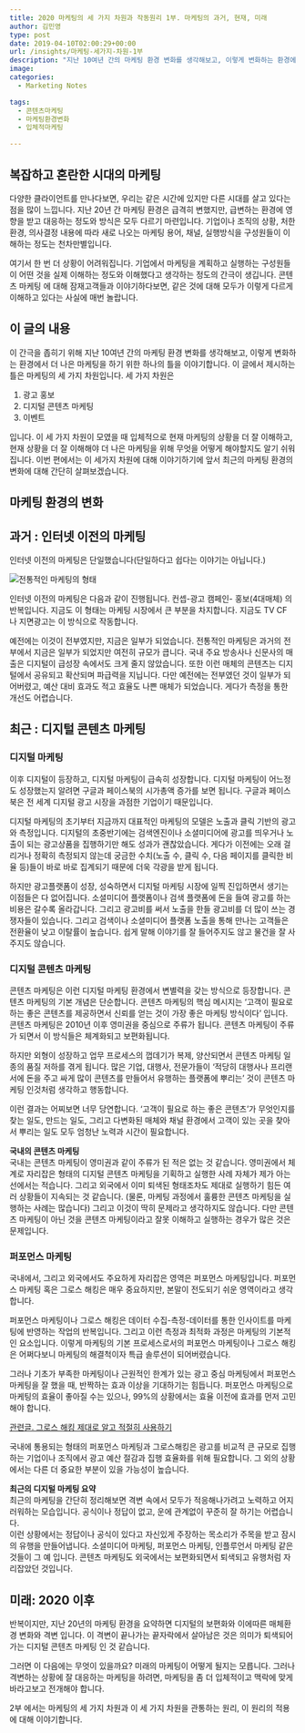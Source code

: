 ```yaml
---
title: 2020 마케팅의 세 가지 차원과 작동원리 1부. 마케팅의 과거, 현재, 미래
author: 김민영
type: post
date: 2019-04-10T02:00:29+00:00
url: /insights/마케팅-세가지-차원-1부
description: "지난 10여년 간의 마케팅 환경 변화를 생각해보고, 이렇게 변화하는 환경에서 더 나은 마케팅을 하기 위한 하나의 틀을 이야기합니다. 이번 편에서는 이 세가지 차원에 대해 이야기하기에 앞서 최근의 마케팅 환경의 변화에 대해 간단히 살펴보겠습니다."
image: 
categories:
  - Marketing Notes

tags:
  - 콘텐츠마케팅
  - 마케팅환경변화
  - 입체적마케팅

---
```



## 복잡하고 혼란한 시대의 마케팅 
다양한 클라이언트를 만나다보면, 우리는 같은 시간에 있지만 다른 시대를 살고 있다는 점을 많이 느낍니다. 지난 20년 간 마케팅 환경은 급격히 변했지만, 급변하는 환경에 영향을 받고 대응하는 정도와 방식은 모두 다르기 마련입니다. 기업이나 조직의 상황, 처한 환경, 의사결정 내용에 따라 새로 나오는 마케팅 용어, 채널, 실행방식을 구성원들이 이해하는 정도는 천차만별입니다.  
  
여기서 한 번 더 상황이 어려워집니다. 기업에서 마케팅을 계획하고 실행하는 구성원들이  어떤 것을 실제 이해하는 정도와 이해했다고 생각하는 정도의 간극이 생깁니다. 콘텐츠 마케팅 에 대해 잠재고객들과 이야기하다보면, 같은 것에 대해 모두가 이렇게 다르게 이해하고 있다는 사실에 매번 놀랍니다. 

## 이 글의 내용 

이 간극을 좁히기 위해 지난 10여년 간의 마케팅 환경 변화를 생각해보고, 이렇게 변화하는 환경에서 더 나은 마케팅을 하기 위한 하나의 틀을 이야기합니다. 이 글에서 제시하는 틀은 마케팅의 세 가지 차원입니다. 세 가지 차원은 

1. 광고 홍보
2. 디지털 콘텐츠 마케팅
3. 이벤트 

입니다. 이 세 가지 차원이 모였을 때 입체적으로 현재 마케팅의 상황을 더 잘 이해하고, 현재 상황을 더 잘 이해해야 더 나은 마케팅을 위해 무엇을 어떻게 해야할지도 알기 쉬워집니다. 
이번 편에서는 이 세가지 차원에 대해 이야기하기에 앞서 최근의 마케팅 환경의 변화에 대해 간단히 살펴보겠습니다. 

## 마케팅 환경의 변화

## 과거 : 인터넷 이전의 마케팅 
인터넷 이전의 마케팅은 단일했습니다(단일하다고 쉽다는 이야기는 아닙니다.) 

![전통적인 마케팅의 형태](https://s3-ap-northeast-2.amazonaws.com/ballast-website-images/wp-content/uploads/2019/04/10151829/ttl.jpeg)

인터넷 이전의 마케팅은 다음과 같이 진행됩니다. 컨셉-광고 캠페인- 홍보(4대매체) 의 반복입니다. 지금도 이 형태는 마케팅 시장에서 큰 부분을 차지합니다.  지금도 TV CF 나 지면광고는 이 방식으로 작동합니다.  
  
예전에는 이것이 전부였지만, 지금은 일부가 되었습니다. 전통적인 마케팅은 과거의 전부에서 지금은 일부가 되었지만 여전히 규모가 큽니다. 국내 주요 방송사나 신문사의 매출은 디지털이 급성장 속에서도 크게 줄지 않았습니다. 또한 이런 매체의 콘텐츠는 디지털에서 공유되고 확산되며 파급력을 지닙니다. 다만 예전에는 전부였던 것이 일부가 되어버렸고, 예산 대비 효과도 적고 효율도 나쁜 매체가 되었습니다. 게다가 측정을 통한 개선도 어렵습니다. 

## 최근 : 디지털 콘텐츠 마케팅 


### 디지털 마케팅 
이후 디지털이 등장하고, 디지털 마케팅이 급속히 성장합니다. 디지털 마케팅이 어느정도 성장했는지 알려면 구글과 페이스북의 시가총액 증가를 보면 됩니다. 구글과 페이스북은 전 세계 디지털 광고 시장을 과점한 기업이기 때문입니다.  
  
디지털 마케팅의 초기부터 지금까지 대표적인 마케팅의 모델은 노출과 클릭 기반의 광고와 측정입니다. 디지털의 초중반기에는 검색엔진이나 소셜미디어에 광고를 띄우거나 노출이 되는 광고상품을 집행하기만 해도 성과가 괜찮았습니다. 게다가 이전에는 오래 걸리거나 정확히 측정되지 않는데 궁금한 수치(노출 수, 클릭 수, 다음 페이지를 클릭한 비율 등)들이 바로 바로 집계되기 때문에 더욱 각광을 받게 됩니다.  
  
하지만 광고플랫폼이 성장, 성숙하면서 디지털 마케팅 시장에 일찍 진입하면서 생기는 이점들은 다 없어집니다. 소셜미디어 플랫폼이나 검색 플랫폼에 돈을 들여 광고를 하는 비용은 갈수록 올라갑니다. 그리고 광고비를 써서 노출을 한들 광고비를 더 많이 쓰는 경쟁자들이 있습니다. 그리고 검색이나 소셜미디어 플랫폼 노출을 통해 만나는 고객들은 전환율이 낮고 이탈률이 높습니다. 쉽게 말해 이야기를 잘 들어주지도 않고 물건을 잘 사주지도 않습니다. 


### 디지털 콘텐츠 마케팅 
콘텐츠 마케팅은 이런 디지털 마케팅 환경에서 변별력을 갖는 방식으로 등장합니다. 콘텐츠 마케팅의 기본 개념은 단순합니다. 콘텐츠 마케팅의 핵심 메시지는 ‘고객이 필요로 하는 좋은 콘텐츠를 제공하면서 신뢰를 얻는 것이 가장 좋은 마케팅 방식이다’ 입니다. 콘텐츠 마케팅은 2010년 이후 영미권을 중심으로 주류가 됩니다. 콘텐츠 마케팅이 주류가 되면서 이 방식들은 체계화되고 보편화됩니다.  
  
하지만 외형이 성장하고 업무 프로세스의 껍데기가 복제, 양산되면서 콘텐츠 마케팅 일종의 품질 저하를 겪게 됩니다. 많은 기업, 대행사, 전문가들이  ‘적당히 대행사나 프리랜서에 돈을 주고 싸게 많이 콘텐츠를 만들어서 유행하는 플랫폼에 뿌리는’ 것이 콘텐츠 마케팅 인것처럼 생각하고 행동합니다.  
  
이런 결과는 어찌보면 너무 당연합니다. ‘고객이 필요로 하는 좋은 콘텐츠’가 무엇인지를 찾는 일도, 만드는 일도, 그리고 다변화된 매체와 채널 환경에서 고객이 있는 곳을 찾아서 뿌리는 일도 모두 엄청난 노력과 시간이 필요합니다.    
  
**국내의 콘텐츠 마케팅**  
국내는 콘텐츠 마케팅이 영미권과 같이 주류가 된 적은 없는 것 같습니다. 영미권에서 체계로 자리잡은 형태의 디지털 콘텐츠 마케팅을 기획하고 실행한 사례 자체가 제가 아는 선에서는 적습니다. 그리고 외국에서 이미 퇴색된 형태조차도 제대로 실행하기 힘든 여러 상황들이 지속되는 것 같습니다. (물론, 마케팅 과정에서 훌륭한 콘텐츠 마케팅을 실행하는 사례는 많습니다) 그리고 이것이 딱히 문제라고 생각하지도 않습니다. 다만 콘텐츠 마케팅이 아닌 것을 콘텐츠 마케팅이라고 잘못 이해하고 실행하는 경우가 많은 것은 문제입니다. 


### 퍼포먼스 마케팅 
국내에서, 그리고 외국에서도 주요하게 자리잡은 영역은 퍼포먼스 마케팅입니다. 퍼포먼스 마케팅 혹은 그로스 해킹은 매우 중요하지만, 본말이 전도되기 쉬운 영역이라고 생각합니다.  
  
퍼포먼스 마케팅이나 그로스 해킹은 데이터 수집-측정-데이터를 통한 인사이트를 마케팅에 반영하는 작업의 반복입니다. 그리고 이런 측정과 최적화 과정은 마케팅의 기본적인 요소입니다. 이렇게 마케팅의 기본 프로세스로서의 퍼포먼스 마케팅이나 그로스 해킹은 어쩌다보니 마케팅의 해결척이자 특급 솔루션이 되어버렸습니다.  
  
그러나 기초가 부족한 마케팅이나 근원적인 한계가 있는 광고 중심 마케팅에서 퍼포먼스 마케팅을 잘 했을 때, 반짝하는 효과 이상을 기대하기는 힘듭니다. 퍼포먼스 마케팅으로 마케팅의 효율이 좋아질 수는 있으나, 99%의 상황에서는 효율 이전에 효과를 먼저 고민해야 합니다.  

[관련글. 그로스 해킹 제대로 알고 적절히 사용하기](/insights/그로스-해킹-제대로-알기/)

국내에 통용되는 형태의 퍼포먼스 마케팅과 그로스해킹은 광고를 비교적 큰 규모로 집행하는 기업이나 조직에서 광고 예산 절감과 집행 효율화를 위해 필요합니다. 그 외의 상황에서는 다른 더 중요한 부분이 있을 가능성이 높습니다. 

  
**최근의 디지털 마케팅 요약**  
최근의 마케팅을 간단히 정리해보면 격변 속에서 모두가 적응해나가려고 노력하고 어지러워하는 모습입니다. 공식이나 정답이 없고, 운에 관계없이 꾸준히 잘 하기는 어렵습니다.  
이런 상황에서는 정답이나 공식이 있다고 자신있게 주장하는 목소리가 주목을 받고 잠시의 유행을 만들어냅니다. 소셜미디어 마케팅, 퍼포먼스 마케팅, 인플루언서 마케팅 같은 것들이 그 예 입니다. 콘텐츠 마케팅도 외국에서는 보편화되면서 퇴색되고 유행처럼 자리잡았던 것입니다. 


## 미래: 2020 이후 
반복이지만, 지난 20년의 마케팅 환경을 요약하면 디지털의 보편화와 이에따른 매체환경 변화와 격변 입니다. 이 격변이 끝나가는 끝자락에서 살아남은 것은 의미가 퇴색되어가는 디지털 콘텐츠 마케팅 인 것 같습니다.  
  
그러면 이 다음에는 무엇이 있을까요? 미래의 마케팅이 어떻게 될지는 모릅니다. 그러나 격변하는 상황에 잘 대응하는 마케팅을 하려면, 마케팅을 좀 더 입체적이고 맥락에 맞게 바라고보고 전개해야 합니다.  
  
2부 에서는 마케팅의 세 가지 차원과 이 세 가지 차원을 관통하는 원리, 이 원리의 적용 에 대해 이야기합니다. 